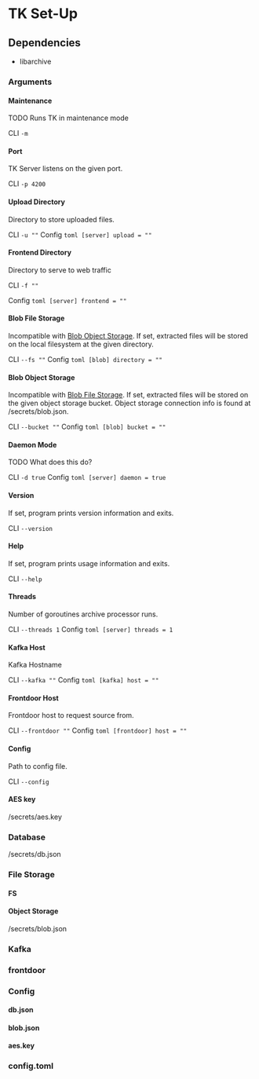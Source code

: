 # TK Set-Up
## Dependencies
- libarchive
### Arguments
#### Maintenance
TODO Runs TK in maintenance mode

CLI
    `-m`
#### Port
TK Server listens on the given port.

CLI
    `-p 4200`
#### Upload Directory
Directory to store uploaded files.

CLI
    `-u ""`
Config
    ```toml
    [server]
    upload = ""
    ```
#### Frontend Directory
Directory to serve to web traffic

CLI
    `-f ""`

Config
    ```toml
    [server]
    frontend = ""
    ```
#### Blob File Storage
Incompatible with [Blob Object Storage](#blob-object-storage).
If set, extracted files will be stored on the local filesystem at the given directory.

CLI
    `--fs ""`
Config
    ```toml
    [blob]
    directory = ""
    ```

#### Blob Object Storage
Incompatible with [Blob File Storage](#blob-file-storage).
If set, extracted files will be stored on the given object storage bucket.
Object storage connection info is found at /secrets/blob.json.

CLI
    `--bucket ""`
Config
    ```toml
    [blob]
    bucket = ""
    ```

#### Daemon Mode
TODO What does this do?

CLI
    `-d true`
Config
    ```toml
    [server]
    daemon = true
    ```
#### Version
If set, program prints version information and exits.

CLI
    `--version`

#### Help
If set, program prints usage information and exits.

CLI
    `--help`

#### Threads
Number of goroutines archive processor runs.

CLI
    `--threads 1`
Config
    ```toml
    [server]
    threads = 1
    ```

#### Kafka Host
Kafka Hostname

CLI
    `--kafka ""`
Config
    ```toml
    [kafka]
    host = ""
    ```

#### Frontdoor Host
Frontdoor host to request source from.

CLI
    `--frontdoor ""`
Config
    ```toml
    [frontdoor]
    host = ""
    ```

#### Config
Path to config file.

CLI
    `--config`
#### AES key
/secrets/aes.key

### Database
/secrets/db.json
### File Storage
#### FS
#### Object Storage
/secrets/blob.json
### Kafka
### frontdoor

### Config
#### db.json
#### blob.json
#### aes.key
### config.toml
